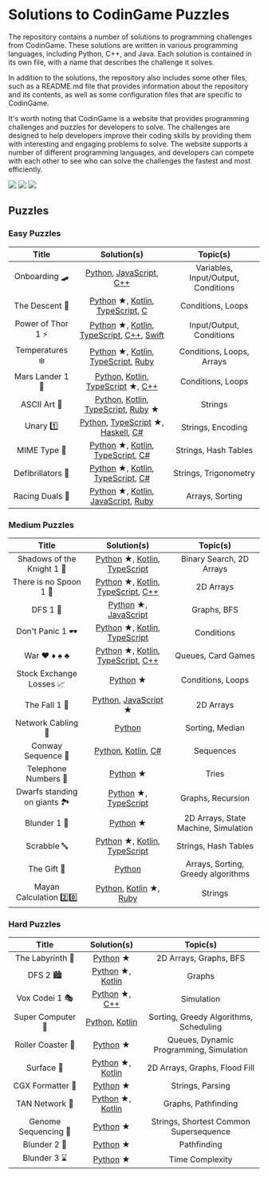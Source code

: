 # Solutions to CodinGame Puzzles

The repository contains a number of solutions to programming challenges from CodinGame. These solutions are written in various programming languages, including Python, C++, and Java. Each solution is contained in its own file, with a name that describes the challenge it solves.

In addition to the solutions, the repository also includes some other files, such as a README.md file that provides information about the repository and its contents, as well as some configuration files that are specific to CodinGame.

It's worth noting that CodinGame is a website that provides programming challenges and puzzles for developers to solve. The challenges are designed to help developers improve their coding skills by providing them with interesting and engaging problems to solve. The website supports a number of different programming languages, and developers can compete with each other to see who can solve the challenges the fastest and most efficiently.

![](https://img.shields.io/github/languages/count/charlesfranciscodev/codingame.svg) ![](https://img.shields.io/github/languages/top/charlesfranciscodev/codingame.svg) ![](https://img.shields.io/badge/code%20style-flake8-black)

## Puzzles

### Easy Puzzles
| Title | Solution(s) | Topic(s) |
| :---: | :------: | :------: |
| Onboarding 🛹 | [Python](./puzzles/python3/onboarding), [JavaScript](./puzzles/js/onboarding), [C++](./puzzles/cpp/onboarding) | Variables, Input/Output, Conditions |
| The Descent 🌄 | [Python](./puzzles/python3/the-descent) &starf;, [Kotlin](./puzzles/kotlin/src/the-descent), [TypeScript](./puzzles/ts/the-descent), [C](./puzzles/c/the-descent) | Conditions, Loops |
| Power of Thor 1 ⚡ | [Python](./puzzles/python3/power-of-thor1) &starf;, [Kotlin](./puzzles/kotlin/src/power-of-thor1), [TypeScript](./puzzles/ts/power-of-thor1), [C++](./puzzles/cpp/power-of-thor1.cpp), [Swift](./puzzles/swift/power-of-thor1) | Input/Output, Conditions |
| Temperatures ❄️ | [Python](./puzzles/python3/temperatures) &starf;, [Kotlin](./puzzles/kotlin/src/temperatures), [TypeScript](./puzzles/ts/temperatures), [Ruby](./puzzles/ruby/temperatures) | Conditions, Loops, Arrays |
| Mars Lander 1 🚀 | [Python](./puzzles/python3/mars-lander1), [Kotlin](./puzzles/kotlin/src/mars-lander1), [TypeScript](./puzzles/ts/mars-lander1) &starf;, [C++](./puzzles/cpp/mars-lander1.cpp) | Conditions, Loops |
| ASCII Art 🎨 | [Python](./puzzles/python3/ascii-art), [Kotlin](./puzzles/kotlin/src/ascii-art), [TypeScript](./puzzles/ts/ascii-art), [Ruby](./puzzles/ruby/ascii-art) &starf; | Strings |
| Unary 1️⃣ | [Python](./puzzles/python3/unary), [TypeScript](./puzzles/ts/unary) &starf;, [Haskell](./puzzles/haskell/unary), [C#](./puzzles/cs/unary) | Strings, Encoding |
| MIME Type 🎵 | [Python](./puzzles/python3/mime-type) &starf;, [Kotlin](./puzzles/kotlin/src/mime-type), [TypeScript](./puzzles/ts/mime-type), [C#](./puzzles/cs/mime-type) | Strings, Hash Tables |
| Defibrillators 💖 | [Python](./puzzles/python3/defibrillators) &starf;, [Kotlin](./puzzles/kotlin/src/defibrillators), [TypeScript](./puzzles/ts/defibrillators), [C#](./puzzles/cs/defibrillators) | Strings, Trigonometry |
| Racing Duals 🏁 | [Python](./puzzles/python3/horse-racing-duals) &starf;, [Kotlin](./puzzles/kotlin/src/horse-racing-duals), [JavaScript](./puzzles/js/horse-racing-duals), [Ruby](./puzzles/ruby/horse-racing-duals) | Arrays, Sorting |

### Medium Puzzles
| Title | Solution(s) | Topic(s) |
| :---: | :------: | :------: |
| Shadows of the Knight 1 🦇 | [Python](./puzzles/python3/shadows-knight1) &starf;, [Kotlin](./puzzles/kotlin/src/shadows-knight1), [TypeScript](./puzzles/ts/shadows-knight1/shadows-knight1.ts) | Binary Search, 2D Arrays |
| There is no Spoon 1 🥄 | [Python](./puzzles/python3/there-is-no-spoon1) &starf;, [Kotlin](./puzzles/kotlin/src/there-is-no-spoon1), [TypeScript](./puzzles/ts/there-is-no-spoon1/there-is-no-spoon1.ts), [C++](./puzzles/cpp/there-is-no-spoon1.cpp) | 2D Arrays |
| DFS 1 🌆 | [Python](./puzzles/python3/skynet-revolution1) &starf;, [JavaScript](./puzzles/js/skynet-revolution1.js) | Graphs, BFS |
| Don't Panic 1 🕶️ | [Python](./puzzles/python3/dont-panic1) &starf;, [Kotlin](./puzzles/kotlin/src/dont-panic1), [TypeScript](./puzzles/ts/dont-panic1/dont-panic1.ts) | Conditions |
| War ♥️ ♦️ ♠️ ♣️ | [Python](./puzzles/python3/war) &starf;, [Kotlin](./puzzles/kotlin/src/war), [TypeScript](./puzzles/ts/war/war.ts), [C++](./puzzles/cpp/war.cpp) | Queues, Card Games |
| Stock Exchange Losses 📈 | [Python](./puzzles/python3/stock-exchange) &starf; | Conditions, Loops |
| The Fall 1 💎 | [Python](./puzzles/python3/the-fall1), [JavaScript](./puzzles/js/the-fall1) &starf; | 2D Arrays |
| Network Cabling 🔌 | [Python](./puzzles/python3/network-cabling) | Sorting, Median |
| Conway Sequence 👀 | [Python](./puzzles/python3/conway-sequence), [Kotlin](./puzzles/kotlin/src/conway-sequence), [C#](./puzzles/cs/conway-sequence) | Sequences |
| Telephone Numbers 📱 | [Python](./puzzles/python3/telephone-numbers) &starf; | Tries |
| Dwarfs standing on giants 🏞️ | [Python](./puzzles/python3/dwarfs-giants) &starf;, [TypeScript](./puzzles/ts/dwarfs-giants) | Graphs, Recursion |
| Blunder 1 🍺 | [Python](./puzzles/python3/blunder1) &starf; | 2D Arrays, State Machine, Simulation |
| Scrabble 🔤 | [Python](./puzzles/python3/scrabble) &starf;, [Kotlin](./puzzles/kotlin/src/scrabble), [TypeScript](./puzzles/ts/scrabble/scrabble.ts) | Strings, Hash Tables |
| The Gift 🎁 | [Python](./puzzles/python3/the-gift) | Arrays, Sorting, Greedy algorithms |
| Mayan Calculation 2️⃣0️⃣ | [Python](./puzzles/python3/mayan-calc), [Kotlin](./puzzles/kotlin/src/mayan-calc) &starf;, [Ruby](./puzzles/ruby/mayan-calc) | Strings |

### Hard Puzzles
| Title | Solution(s) | Topic(s) |
| :---: | :------: | :------: |
| The Labyrinth 🌟 | [Python](./puzzles/python3/the-labyrinth) &starf; | 2D Arrays, Graphs, BFS |
| DFS 2 🏙️ | [Python](./puzzles/python3/skynet-revolution2) &starf;, [Kotlin](./puzzles/kotlin/src/skynet-revolution2) | Graphs |
| Vox Codei 1 🎭 | [Python](./puzzles/python3/vox-codei1) &starf;, [C++](./puzzles/cpp/vox-codei1.cpp) | Simulation |
| Super Computer 📅 | [Python](./puzzles/python3/super-computer), [Kotlin](./puzzles/kotlin/src/super-computer) | Sorting, Greedy Algorithms, Scheduling |
| Roller Coaster 🎢 | [Python](./puzzles/python3/roller-coaster) &starf; | Queues, Dynamic Programming, Simulation |
| Surface 🌊 | [Python](./puzzles/python3/surface) &starf;, [Kotlin](./puzzles/kotlin/src/surface) | 2D Arrays, Graphs, Flood Fill |
| CGX Formatter 🎻 | [Python](./puzzles/python3/cgx_formatter.py) &starf; | Strings, Parsing |
| TAN Network 🚉 | [Python](./puzzles/python3/tan-network) &starf;, [Kotlin](./puzzles/kotlin/src/tan-network) | Graphs, Pathfinding |
| Genome Sequencing 🧬 | [Python](./puzzles/python3/genome_sequencing.py) &starf; | Strings, Shortest Common Supersequence |
| Blunder 2 🎱 | [Python](./puzzles/python3/blunder2) &starf; | Pathfinding |
| Blunder 3 ⌛ | [Python](./puzzles/python3/blunder3) &starf; | Time Complexity |

